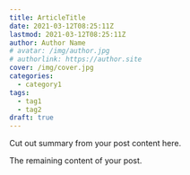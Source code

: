 ```yaml
---
title: ArticleTitle
date: 2021-03-12T08:25:11Z
lastmod: 2021-03-12T08:25:11Z
author: Author Name
# avatar: /img/author.jpg
# authorlink: https://author.site
cover: /img/cover.jpg
categories:
  - category1
tags:
  - tag1
  - tag2
draft: true
---
```


Cut out summary from your post content here.

<!--more-->

The remaining content of your post.
